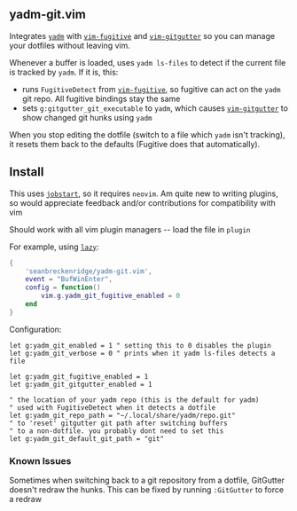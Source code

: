 ## yadm-git.vim

Integrates [`yadm`](https://github.com/TheLocehiliosan/yadm) with [`vim-fugitive`](https://github.com/tpope/vim-fugitive) and [`vim-gitgutter`](https://github.com/airblade/vim-gitgutter) so you can manage your dotfiles without leaving vim.

Whenever a buffer is loaded, uses `yadm ls-files` to detect if the current file is tracked by `yadm`. If it is, this:

- runs `FugitiveDetect` from [`vim-fugitive`](https://github.com/tpope/vim-fugitive), so fugitive can act on the `yadm` git repo. All fugitive bindings stay the same
- sets `g:gitgutter_git_executable` to `yadm`, which causes [`vim-gitgutter`](https://github.com/airblade/vim-gitgutter) to show changed git hunks using `yadm`

When you stop editing the dotfile (switch to a file which `yadm` isn't tracking), it resets them back to the defaults (Fugitive does that automatically).

## Install

This uses [`jobstart`](<https://neovim.io/doc/user/builtin.html#jobstart()>), so it requires `neovim`. Am quite new to writing plugins, so would appreciate feedback and/or contributions for compatibility with vim

Should work with all vim plugin managers -- load the file in `plugin`

For example, using [`lazy`](https://github.com/folke/lazy.nvim):

```lua
{
    'seanbreckenridge/yadm-git.vim',
    event = "BufWinEnter",
    config = function()
        vim.g.yadm_git_fugitive_enabled = 0
    end
}
```

Configuration:

```vim
let g:yadm_git_enabled = 1 " setting this to 0 disables the plugin
let g:yadm_git_verbose = 0 " prints when it yadm ls-files detects a file

let g:yadm_git_fugitive_enabled = 1
let g:yadm_git_gitgutter_enabled = 1

" the location of your yadm repo (this is the default for yadm)
" used with FugitiveDetect when it detects a dotfile
let g:yadm_git_repo_path = "~/.local/share/yadm/repo.git"
" to 'reset' gitgutter git path after switching buffers
" to a non-dotfile. you probably dont need to set this
let g:yadm_git_default_git_path = "git"
```

### Known Issues

Sometimes when switching back to a git repository from a dotfile, GitGutter doesn't redraw the hunks. This can be fixed by running `:GitGutter` to force a redraw
